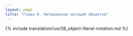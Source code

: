 ```yaml
---
layout: page
title: "Глава 8. Литеральная нотация объектов"
---
```


{% include translation/rus/08_object-literal-notation.md %}